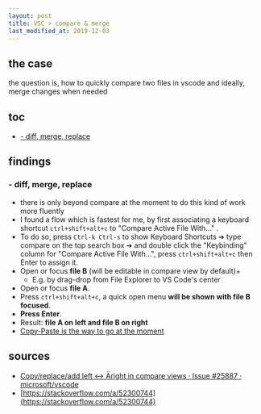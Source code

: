 ```yaml
---
layout: post
title: VSC > compare & merge
last_modified_at: 2019-12-03
---
```

## the case	
the question is, how to quickly compare two files in vscode and ideally, merge changes when needed

## toc
<!-- TOC -->

- [- diff, merge, replace](#--diff-merge-replace)

<!-- /TOC -->

## findings
### - diff, merge, replace 
* there is only beyond compare at the moment to do this kind of work more fluently
* I found a flow which is fastest for me, by first associating a keyboard shortcut `ctrl+shift+alt+c` to "Compare Active File With..." . 
* To do so, press `Ctrl-k Ctrl-s` to show Keyboard Shortcuts ➔ type compare on the top search box ➔ and double click the "Keybinding" column for "Compare Active File With...", press `ctrl+shift+alt+c` then Enter to assign it.
* Open or focus **file B** (will be editable in compare view by default)+
    * E.g. by drag-drop from File Explorer to VS Code's center
* Open or focus **file A**.
* Press `ctrl+shift+alt+c`, a quick open menu **will be shown with file B focused**.
* **Press Enter**.
* Result: **file A on left and file B on right**
* [Copy-Paste is the way to go at the moment](https://github.com/microsoft/vscode/issues/25887)

## sources
* [Copy/replace/add left <-> Äright in compare views · Issue #25887 · microsoft/vscode](https://github.com/microsoft/vscode/issues/25887)
* [https://stackoverflow.com/a/52300744](https://stackoverflow.com/a/52300744)
